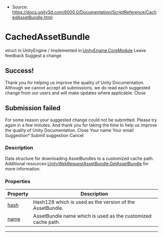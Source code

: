 * Source: https://docs.unity3d.com/6000.0/Documentation/ScriptReference/CachedAssetBundle.html

# CachedAssetBundle
struct in UnityEngine
/
Implemented in:[UnityEngine.CoreModule](https://docs.unity3d.com/6000.0/Documentation/ScriptReference/UnityEngine.CoreModule.html)
Leave feedback
Suggest a change
## Success!
Thank you for helping us improve the quality of Unity Documentation. Although we cannot accept all submissions, we do read each suggested change from our users and will make updates where applicable.
Close
## Submission failed
For some reason your suggested change could not be submitted. Please <a>try again</a> in a few minutes. And thank you for taking the time to help us improve the quality of Unity Documentation.
Close
Your name Your email Suggestion* Submit suggestion
Cancel
### Description
Data structure for downloading AssetBundles to a customized cache path. Additional resources:[UnityWebRequestAssetBundle.GetAssetBundle](https://docs.unity3d.com/6000.0/Documentation/ScriptReference/Networking.UnityWebRequestAssetBundle.GetAssetBundle.html) for more information.
### Properties
Property | Description  
---|---  
[hash](https://docs.unity3d.com/6000.0/Documentation/ScriptReference/CachedAssetBundle-hash.html) | Hash128 which is used as the version of the AssetBundle.  
[name](https://docs.unity3d.com/6000.0/Documentation/ScriptReference/CachedAssetBundle-name.html) | AssetBundle name which is used as the customized cache path.  
* * *
